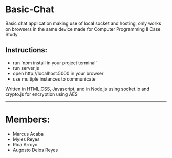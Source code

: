 # Basic-Chat

Basic chat application making use of local socket and hosting, only works on browsers in the same device
made for Computer Programming II Case Study
## Instructions:
* run 'npm install in your project terminal'
* run server.js
* open http://localhost:5000 in your browser
* use multiple instances to communicate

Written in HTML,CSS, Javascript, and in Node.js using socket.io and crypto.js for encryption using AES
- - -
# Members:
* Marcus Acaba
* Myles Reyes
* Rica Arroyo
* Augosto Delos Reyes


